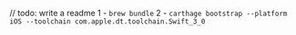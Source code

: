 // todo: write a readme
1 - `brew bundle`
2 - `carthage bootstrap --platform iOS --toolchain com.apple.dt.toolchain.Swift_3_0`